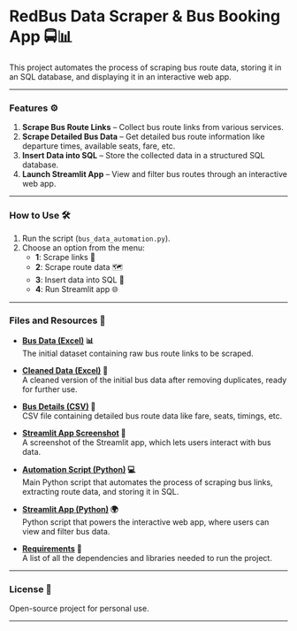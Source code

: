 # **RedBus Data Scraper & Bus Booking App 🚍📊**

This project automates the process of scraping bus route data, storing it in an SQL database, and displaying it in an interactive web app.

---

### **Features ⚙️**
1. **Scrape Bus Route Links** – Collect bus route links from various services.
2. **Scrape Detailed Bus Data** – Get detailed bus route information like departure times, available seats, fare, etc.
3. **Insert Data into SQL** – Store the collected data in a structured SQL database.
4. **Launch Streamlit App** – View and filter bus routes through an interactive web app.

---

### **How to Use 🛠️**
1. Run the script (`bus_data_automation.py`).
2. Choose an option from the menu:
   - **1**: Scrape links 🧭
   - **2**: Scrape route data 🗺️
   - **3**: Insert data into SQL 💾
   - **4**: Run Streamlit app 🌐

---

### **Files and Resources 📂**
- **[Bus Data (Excel)](https://github.com/madhan96p/Red_bus_final/blob/main/Bus_Data.xlsx) 📊**  
  The initial dataset containing raw bus route links to be scraped.
  
- **[Cleaned Data (Excel)](https://github.com/madhan96p/Red_bus_final/blob/main/Bus_Data_Cleaned.xlsx) 🧹**  
  A cleaned version of the initial bus data after removing duplicates, ready for further use.

- **[Bus Details (CSV)](https://github.com/madhan96p/Red_bus_final/blob/main/Bus_Details.csv) 📑**  
  CSV file containing detailed bus route data like fare, seats, timings, etc.

- **[Streamlit App Screenshot](https://github.com/madhan96p/Red_bus_final/blob/main/SelectCriteria.webp) 📸**  
  A screenshot of the Streamlit app, which lets users interact with bus data.

- **[Automation Script (Python)](https://github.com/madhan96p/Red_bus_final/blob/main/bus_data_automation.py) 💻**  
  Main Python script that automates the process of scraping bus links, extracting route data, and storing it in SQL.

- **[Streamlit App (Python)](https://github.com/madhan96p/Red_bus_final/blob/main/redbus_project.py) 🌍**  
  Python script that powers the interactive web app, where users can view and filter bus data.

- **[Requirements](https://github.com/madhan96p/Red_bus_final/blob/main/requirements.txt) 📄**  
  A list of all the dependencies and libraries needed to run the project.

---

### **License 📜**
Open-source project for personal use.

---